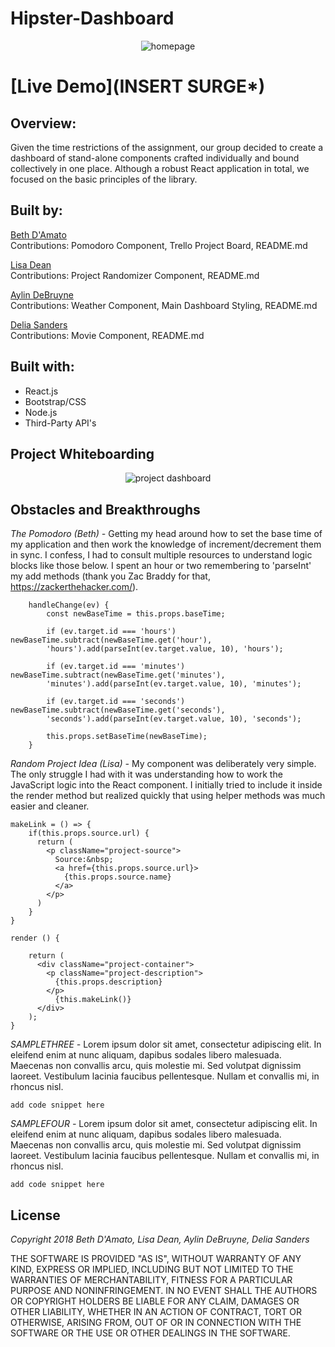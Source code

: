# Hipster-Dashboard

<p align='center'>
    <img src='#' alt='homepage'></img>
</p>

# [Live Demo](**INSERT SURGE***)


## Overview:
Given the time restrictions of the assignment, our group decided to create a dashboard of stand-alone components crafted individually and bound collectively in one place.  Although a robust React application in total, we focused on the basic principles of the library.


## Built by:

[Beth D'Amato](https://github.com/badamato)  
Contributions: Pomodoro Component, Trello Project Board, README.md

[Lisa Dean](https://github.com/lisadean)  
Contributions: Project Randomizer Component, README.md

[Aylin DeBruyne](https://github.com/adebruyne)  
Contributions: Weather Component, Main Dashboard Styling, README.md

[Delia Sanders](https://github.com/Dsande41)  
Contributions: Movie Component, README.md


## Built with:

* React.js
* Bootstrap/CSS
* Node.js
* Third-Party API's


## Project Whiteboarding

<p align='center'>
    <img src='readme/trello.png' alt='project dashboard'></img>
</p>


## Obstacles and Breakthroughs

*The Pomodoro (Beth) -*
Getting my head around how to set the base time of my application and then work the knowledge of increment/decrement them in sync.  I confess, I had to consult multiple resources to understand logic blocks like those below.  I spent an hour or two remembering to 'parseInt' my add methods (thank you Zac Braddy for that, https://zackerthehacker.com/).

```
    handleChange(ev) {
        const newBaseTime = this.props.baseTime;
    
        if (ev.target.id === 'hours') newBaseTime.subtract(newBaseTime.get('hour'), 
        'hours').add(parseInt(ev.target.value, 10), 'hours');
        
        if (ev.target.id === 'minutes') newBaseTime.subtract(newBaseTime.get('minutes'),
        'minutes').add(parseInt(ev.target.value, 10), 'minutes');
        
        if (ev.target.id === 'seconds') newBaseTime.subtract(newBaseTime.get('seconds'),
        'seconds').add(parseInt(ev.target.value, 10), 'seconds');
    
        this.props.setBaseTime(newBaseTime);
    }
```

*Random Project Idea (Lisa) -*
My component was deliberately very simple. The only struggle I had with it was understanding how to work the JavaScript logic into the React component. I initially tried to include it inside the render method but realized quickly that using helper methods was much easier and cleaner.
```
makeLink = () => {
    if(this.props.source.url) {
      return (
        <p className="project-source">
          Source:&nbsp;
          <a href={this.props.source.url}>
            {this.props.source.name}
          </a>
        </p>
      )
    }
}

render () {

    return (
      <div className="project-container">
        <p className="project-description">
          {this.props.description}
        </p>
          {this.makeLink()}
      </div>
    );
}
```

*SAMPLETHREE -*
Lorem ipsum dolor sit amet, consectetur adipiscing elit. In eleifend enim at nunc aliquam, dapibus sodales libero malesuada. Maecenas non convallis arcu, quis molestie mi. Sed volutpat dignissim laoreet. Vestibulum lacinia faucibus pellentesque. Nullam et convallis mi, in rhoncus nisl.
```
add code snippet here
```

*SAMPLEFOUR -*
Lorem ipsum dolor sit amet, consectetur adipiscing elit. In eleifend enim at nunc aliquam, dapibus sodales libero malesuada. Maecenas non convallis arcu, quis molestie mi. Sed volutpat dignissim laoreet. Vestibulum lacinia faucibus pellentesque. Nullam et convallis mi, in rhoncus nisl.
```
add code snippet here
```



## License 
*Copyright 2018 Beth D'Amato, Lisa Dean, Aylin DeBruyne, Delia Sanders*

THE SOFTWARE IS PROVIDED "AS IS", WITHOUT WARRANTY OF ANY KIND, EXPRESS OR IMPLIED, INCLUDING BUT NOT LIMITED TO THE WARRANTIES OF MERCHANTABILITY, FITNESS FOR A PARTICULAR PURPOSE AND NONINFRINGEMENT. IN NO EVENT SHALL THE AUTHORS OR COPYRIGHT HOLDERS BE LIABLE FOR ANY CLAIM, DAMAGES OR OTHER LIABILITY, WHETHER IN AN ACTION OF CONTRACT, TORT OR OTHERWISE, ARISING FROM, OUT OF OR IN CONNECTION WITH THE SOFTWARE OR THE USE OR OTHER DEALINGS IN THE SOFTWARE.
